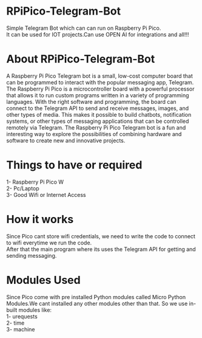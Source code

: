 # RPiPico-Telegram-Bot
Simple Telegram Bot which can can run on Raspberry Pi Pico.  
It can be used for IOT projects.Can use OPEN AI for integrations and all!!!

# About RPiPico-Telegram-Bot
A Raspberry Pi Pico Telegram bot is a small, low-cost computer board that can be programmed to interact with the popular messaging app, Telegram. The Raspberry Pi Pico is a microcontroller board with a powerful processor that allows it to run custom programs written in a variety of programming languages. With the right software and programming, the board can connect to the Telegram API to send and receive messages, images, and other types of media. This makes it possible to build chatbots, notification systems, or other types of messaging applications that can be controlled remotely via Telegram. The Raspberry Pi Pico Telegram bot is a fun and interesting way to explore the possibilities of combining hardware and software to create new and innovative projects.

# Things to have or required

1- Raspberry Pi Pico W   
2- Pc/Laptop  
3- Good Wifi or Internet Access  

# How it works

Since Pico cant store wifi credentials, we need to write the code to connect to wifi everytime we run the code.  
After that the main program where its uses the Telegram API for getting and sending messaging.

# Modules Used

Since Pico come with pre installed Python modules called Micro Python Modules.We cant installed any other modules other than that.
So we use in-built modules like:  
1- urequests  
2- time  
3- machine  
